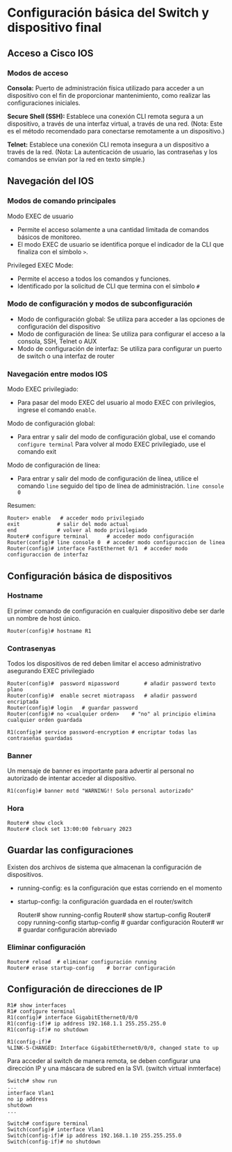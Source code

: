 # Configuración básica del Switch y dispositivo final

## Acceso a Cisco IOS

### Modos de acceso

**Consola:** Puerto de administración física utilizado para acceder a un dispositivo con el fin de proporcionar mantenimiento, como realizar las configuraciones iniciales. 

**Secure Shell (SSH):** Establece una conexión CLI remota segura a un dispositivo, a través de una interfaz virtual, a través de una red. (Nota: Este es el método recomendado para conectarse remotamente a un dispositivo.) 

**Telnet:** Establece una conexión CLI remota insegura a un dispositivo a través de la red.  (Nota: La autenticación de usuario, las contraseñas y los comandos se envían por la red en texto simple.) 

## Navegación del IOS

### Modos de comando principales

Modo EXEC de usuario 

- Permite el acceso solamente a una cantidad limitada de comandos básicos de monitoreo.
- El modo EXEC de usuario se identifica porque el indicador de la CLI que finaliza con el símbolo `>`.

Privileged EXEC Mode: 

- Permite el acceso a todos los comandos y funciones.
- Identificado por la solicitud de CLI que termina con el símbolo `#`

### Modo de configuración y modos de subconfiguración

- Modo de configuración global: Se utiliza para acceder a las opciones de configuración del dispositivo 
- Modo de configuración de línea: Se utiliza para configurar el acceso a la consola, SSH, Telnet o AUX
- Modo de configuración de interfaz: Se utiliza para configurar un puerto de switch o una interfaz de router

### Navegación entre modos IOS

Modo EXEC privilegiado:

- Para pasar del modo EXEC del usuario al modo EXEC con privilegios, ingrese el comando `enable`.

Modo de configuración global: 

- Para entrar y salir del modo de configuración global, use el comando `configure terminal`  Para volver al modo EXEC privilegiado, use el comando exit 

Modo de configuración de línea: 

- Para entrar y salir del modo de configuración de línea, utilice el comando `line` seguido del tipo de línea de administración. `line console 0`

Resumen:

    Router> enable   # acceder modo privilegiado
    exit            # salir del modo actual
    end             # volver al modo privilegiado
    Router# configure terminal      # acceder modo configuración
    Router(config)# line console 0  # acceder modo configuraccion de linea
    Router(config)# interface FastEthernet 0/1  # acceder modo configuraccion de interfaz


## Configuración básica de dispositivos

### Hostname

El primer comando de configuración en cualquier dispositivo debe ser darle un nombre de host único. 

    Router(config)# hostname R1

### Contrasenyas

Todos los dispositivos de red deben limitar el acceso administrativo asegurando EXEC privilegiado

    Router(config)#  password mipassword        # añadir password texto plano
    Router(config)#  enable secret miotrapass   # añadir password encriptada
    Router(config)# login   # guardar password
    Router(config)# no <cualquier orden>    # "no" al principio elimina cualquier orden guardada

    R1(config)# service password-encryption # encriptar todas las contraseñas guardadas

### Banner

Un mensaje de banner es importante para advertir al personal no autorizado de intentar acceder al dispositivo.

    R1(config)# banner motd "WARNING!! Solo personal autorizado"

### Hora

    Router# show clock
    Router# clock set 13:00:00 february 2023

## Guardar las configuraciones

Existen dos archivos de sistema que almacenan la configuración de dispositivos.

- running-config: es la configuración que estas corriendo en el momento
- startup-config: la configuración guardada en el router/switch

    Router# show running-config
    Router# show startup-config
    Router# copy running-config startup-config  # guardar configuración
    Router# wr  # guardar configuración abreviado

### Eliminar configuración 

    Router# reload  # eliminar configuración running
    Router# erase startup-config    # borrar configuración


## Configuración de direcciones de IP

    R1# show interfaces
    R1# configure terminal 
    R1(config)# interface GigabitEthernet0/0/0
    R1(config-if)# ip address 192.168.1.1 255.255.255.0
    R1(config-if)# no shutdown

    R1(config-if)#
    %LINK-5-CHANGED: Interface GigabitEthernet0/0/0, changed state to up

Para acceder al switch de manera remota, se deben configurar una dirección IP y una máscara de subred en la SVI. (switch virtual inmterface)

    Switch# show run
    ...
    interface Vlan1
    no ip address
    shutdown
    ...

    Switch# configure terminal
    Switch(config)# interface Vlan1
    Switch(config-if)# ip address 192.168.1.10 255.255.255.0
    Switch(config-if)# no shutdown

